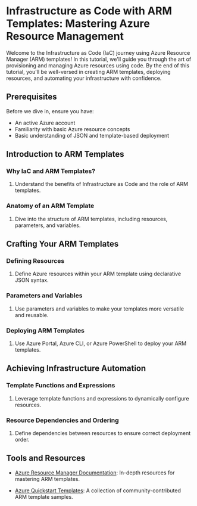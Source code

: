 
# Infrastructure as Code with ARM Templates: Mastering Azure Resource Management

Welcome to the Infrastructure as Code (IaC) journey using Azure Resource Manager (ARM) templates! In this tutorial, we'll guide you through the art of provisioning and managing Azure resources using code. By the end of this tutorial, you'll be well-versed in creating ARM templates, deploying resources, and automating your infrastructure with confidence.

## Prerequisites

Before we dive in, ensure you have:

- An active Azure account
- Familiarity with basic Azure resource concepts
- Basic understanding of JSON and template-based deployment

## Introduction to ARM Templates

### Why IaC and ARM Templates?

1. Understand the benefits of Infrastructure as Code and the role of ARM templates.

### Anatomy of an ARM Template

1. Dive into the structure of ARM templates, including resources, parameters, and variables.

## Crafting Your ARM Templates

### Defining Resources

1. Define Azure resources within your ARM template using declarative JSON syntax.

### Parameters and Variables

1. Use parameters and variables to make your templates more versatile and reusable.

### Deploying ARM Templates

1. Use Azure Portal, Azure CLI, or Azure PowerShell to deploy your ARM templates.

## Achieving Infrastructure Automation

### Template Functions and Expressions

1. Leverage template functions and expressions to dynamically configure resources.

### Resource Dependencies and Ordering

1. Define dependencies between resources to ensure correct deployment order.

## Tools and Resources

- [Azure Resource Manager Documentation](https://docs.microsoft.com/azure/azure-resource-manager/): In-depth resources for mastering ARM templates.

- [Azure Quickstart Templates](https://github.com/Azure/azure-quickstart-templates): A collection of community-contributed ARM template samples.

